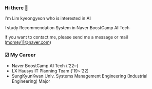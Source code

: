 ### Hi there 👋

I'm Lim kyeongyeon who is interested in AI

I study Recommendation System in Naver BoostCamp AI Tech

If you want to contact me, please send me a message or mail (momey11@naver.com)

### ☑ My Career
- Naver BoostCamp AI Tech ('22~)
- LX Hausys IT Planning Team ('19~'22)
- SungKyunKwan Univ. Systems Management Engineering (Industrial Engineering) Major

<!--
**readymadelife/readymadelife** is a ✨ _special_ ✨ repository because its `README.md` (this file) appears on your GitHub profile.

Here are some ideas to get you started:

- 🔭 I’m currently working on ...
- 🌱 I’m currently learning ...
- 👯 I’m looking to collaborate on ...
- 🤔 I’m looking for help with ...
- 💬 Ask me about ...
- 📫 How to reach me: ...
- 😄 Pronouns: ...
- ⚡ Fun fact: ...
-->
